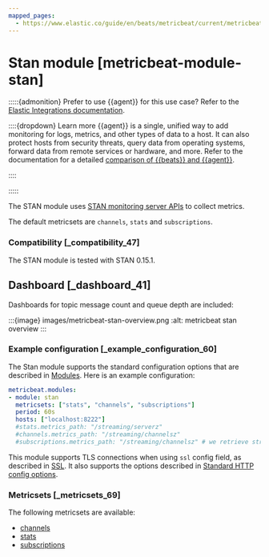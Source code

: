 ```yaml
---
mapped_pages:
  - https://www.elastic.co/guide/en/beats/metricbeat/current/metricbeat-module-stan.html
---
```


# Stan module [metricbeat-module-stan]

:::::{admonition} Prefer to use {{agent}} for this use case?
Refer to the [Elastic Integrations documentation](integration-docs://reference/stan/index.md).

::::{dropdown} Learn more
{{agent}} is a single, unified way to add monitoring for logs, metrics, and other types of data to a host. It can also protect hosts from security threats, query data from operating systems, forward data from remote services or hardware, and more. Refer to the documentation for a detailed [comparison of {{beats}} and {{agent}}](docs-content://reference/fleet/index.md).

::::


:::::


The STAN module uses [STAN monitoring server APIs](https://github.com/nats-io/nats-streaming-server/blob/master/server/monitor.go) to collect metrics.

The default metricsets are `channels`, `stats` and `subscriptions`.


### Compatibility [_compatibility_47]

The STAN module is tested with STAN 0.15.1.


## Dashboard [_dashboard_41]

Dashboards for topic message count and queue depth are included:

:::{image} images/metricbeat-stan-overview.png
:alt: metricbeat stan overview
:::


### Example configuration [_example_configuration_60]

The Stan module supports the standard configuration options that are described in [Modules](/reference/metricbeat/configuration-metricbeat.md). Here is an example configuration:

```yaml
metricbeat.modules:
- module: stan
  metricsets: ["stats", "channels", "subscriptions"]
  period: 60s
  hosts: ["localhost:8222"]
  #stats.metrics_path: "/streaming/serverz"
  #channels.metrics_path: "/streaming/channelsz"
  #subscriptions.metrics_path: "/streaming/channelsz" # we retrieve streaming subscriptions with a detailed query param to the channelsz endpoint
```

This module supports TLS connections when using `ssl` config field, as described in [SSL](/reference/metricbeat/configuration-ssl.md). It also supports the options described in [Standard HTTP config options](/reference/metricbeat/configuration-metricbeat.md#module-http-config-options).


### Metricsets [_metricsets_69]

The following metricsets are available:

* [channels](/reference/metricbeat/metricbeat-metricset-stan-channels.md)
* [stats](/reference/metricbeat/metricbeat-metricset-stan-stats.md)
* [subscriptions](/reference/metricbeat/metricbeat-metricset-stan-subscriptions.md)




